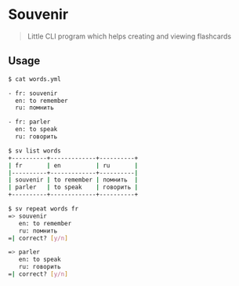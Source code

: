 # Souvenir

> Little CLI program which helps creating and viewing flashcards

## Usage

```sh
$ cat words.yml

- fr: souvenir
  en: to remember
  ru: помнить

- fr: parler
  en: to speak
  ru: говорить
```

```sh
$ sv list words
+----------+-------------+----------+
| fr       | en          | ru       |
|----------+-------------+----------|
| souvenir | to remember | помнить  |
| parler   | to speak    | говорить |
+----------+-------------+----------+
```

```sh
$ sv repeat words fr
=> souvenir
   en: to remember
   ru: помнить
=| correct? [y/n]

=> parler
   en: to speak
   ru: говорить
=| correct? [y/n]
```
